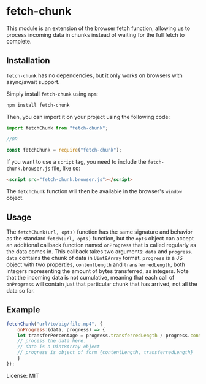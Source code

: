 # fetch-chunk

This module is an extension of the browser fetch function, allowing us to process
incoming data in chunks instead of waiting for the full fetch to complete.


Installation
------------

`fetch-chunk` has no dependencies, but it only works on browsers with async/await
support.

Simply install `fetch-chunk` using `npm`:

``` bash
npm install fetch-chunk
```

Then, you can import it on your project using the following code:
``` javascript
import fetchChunk from "fetch-chunk";

//OR

const fetchChunk = require("fetch-chunk");
```

If you want to use a `script` tag, you need to include the `fetch-chunk.browser.js`
file, like so:

``` html
<script src="fetch-chunk.browser.js"></script>
```

The `fetchChunk` function will then be available in the browser's `window` object.

Usage
-------

The `fetchChunk(url, opts)` function has the same signature and behavior as the
standard `fetch(url, opts)` function, but the `opts` object can accept an additional
callback function named `onProgress` that is called regularly as the data comes in.
This callback takes two arguments: `data` and `progress`. `data` contains the chunk of data in
`Uint8Array` format. `progress` is a JS object with two properties, `contentLength` and
`transferredLength`, both integers representing the amount of bytes transferred, as integers.
Note that the incoming data is not cumulative, meaning that each call of `onProgress`
will contain just that particular chunk that has arrived, not all the data so far.


Example
-------

``` javascript
fetchChunk("url/to/big/file.mp4", {
    onProgress:(data, progress) => {
    let transferPercentage = progress.transferredLength / progress.contentLength; 
    // process the data here.
    // data is a Uint8Array object
    // progress is object of form {contentLength, transferredLength}
    }
});
```

License: MIT